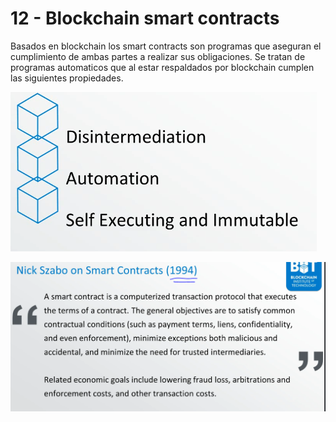 # 12 - Blockchain smart contracts

Basados en blockchain los smart contracts son programas que aseguran el cumplimiento de ambas partes a realizar sus obligaciones. Se tratan de programas automaticos que al estar respaldados por blockchain cumplen las siguientes propiedades.

![](../../.gitbook/assets/imagen%20%28321%29.png)

![](../../.gitbook/assets/imagen%20%28323%29.png)

